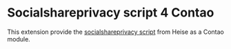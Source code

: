# Socialshareprivacy script 4 Contao

This extension provide the [socialshareprivacy script](http://www.heise.de/extras/socialshareprivacy) from Heise as a Contao module.

